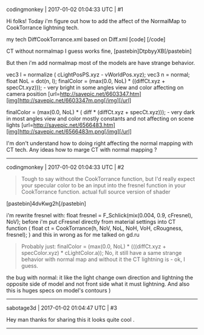 codingmonkey | 2017-01-02 01:04:33 UTC | #1

Hi folks!
Today i'm figure out how to add the affect of the NormalMap to CookTorrance lightning tech.

my tech DiffCookTorrance.xml based on Diff.xml
[code]
<technique vs="LitSolidCookTorrance" ps="LitSolidCookTorrance" psdefines="DIFFMAP NORMALMAP COOKTORRANCE">
    <pass name="base" />
    <pass name="litbase" psdefines="AMBIENT" />
    <pass name="light" depthtest="equal" depthwrite="false" blend="add" />
    <pass name="prepass" psdefines="PREPASS" />
    <pass name="material" psdefines="MATERIAL" depthtest="equal" depthwrite="false" />
    <pass name="deferred" psdefines="DEFERRED" />
    <pass name="depth" vs="Depth" ps="Depth" />
    <pass name="shadow" vs="Shadow" ps="Shadow" />
</technique>
[/code]

CT without normalmap I guess works fine, 
[pastebin]DtpbyyXB[/pastebin]

But then i'm add normalmap most of the models are have strange behavior.

vec3 l = normalize (  cLightPosPS.xyz - vWorldPos.xyz);
vec3 n = normal;
float NoL = dot(n, l);
finalColor = (max(0.0, NoL) * ((diffCt.xyz + specCt.xyz))); - very bright in some angles view and color affecting on camera position
[url=http://savepic.net/6603347.htm][img]http://savepic.net/6603347m.png[/img][/url]


finalColor = (max(0.0, NoL) * ( diff * (diffCt.xyz + specCt.xyz))); - very dark in most angles view and color mostly constants and not affecting on scene lights 
[url=http://savepic.net/6566483.htm][img]http://savepic.net/6566483m.png[/img][/url]

I'm don't understand how to doing right affecting the normal mapping with CT tech.
Any ideas how to marge CT with normal mapping ?

-------------------------

codingmonkey | 2017-01-02 01:04:33 UTC | #2

>Tough to say without the CookTorrance function, but I'd really expect your specular color to be an input into the fresnel function in your CookTorrance function.
actual full source version of shader

[pastebin]4dvKwg2h[/pastebin]


i'm rewrite fresnel with: 
float fresnel = F_Schlick(mix(0.004, 0.9, cFresnel), NoV);
before i'm put cFresnel directly from material settings into CT function ( float ct = CookTorrance(h, NoV, NoL, NoH, VoH, cRougness, fresnel); ) and this in wrong as for me talked on gd.ru

>Probably just:
>finalColor = (max(0.0, NoL) * (((diffCt.xyz + specColor.xyz) * cLightColor.a));
No, it still have a same strange behavior with normal map and without it the CT lightning is - ok, I guess.

the bug with normal: it like the light change own direction and lightning the opposite side of model and not front side what it must lightning. And also this is huges specs on model's 
contours )

-------------------------

sabotage3d | 2017-01-02 01:04:47 UTC | #3

Hey man thanks for sharing this it looks quite cool .

-------------------------


